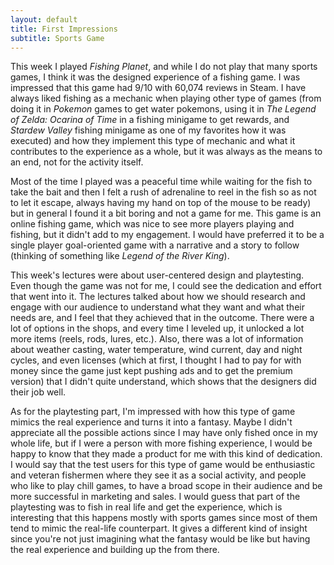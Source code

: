 ```yaml
---
layout: default
title: First Impressions
subtitle: Sports Game
---
```


This week I played *Fishing Planet*, and while I do not play that many sports games, I think it was the designed experience of a fishing game. I was impressed that this game had 9/10 with 60,074 reviews in Steam. I have always liked fishing as a mechanic when playing other type of games (from doing it in *Pokemon* games to get water pokemons, using it in *The Legend of Zelda: Ocarina of Time* in a fishing minigame to get rewards, and *Stardew Valley* fishing minigame as one of my favorites how it was executed) and how they implement this type of mechanic and what it contributes to the experience as a whole, but it was always as the means to an end, not for the activity itself.
 
Most of the time I played was a peaceful time while waiting for the fish to take the bait and then I felt a rush of adrenaline to reel in the fish so as not to let it escape, always having my hand on top of the mouse to be ready) but in general I found it a bit boring and not a game for me. This game is an online fishing game, which was nice to see more players playing and fishing, but it didn't add to my engagement. I would have preferred it to be a single player goal-oriented game with a narrative and a story to follow (thinking of something like *Legend of the River King*).
 
This week's lectures were about user-centered design and playtesting. Even though the game was not for me, I could see the dedication and effort that went into it. The lectures talked about how we should research and engage with our audience to understand what they want and what their needs are, and I feel that they achieved that in the outcome. There were a lot of options in the shops, and every time I leveled up, it unlocked a lot more items (reels, rods, lures, etc.). Also, there was a lot of information about weather casting, water temperature, wind current, day and night cycles, and even licenses (which at first, I thought I had to pay for with money since the game just kept pushing ads and to get the premium version) that I didn't quite understand, which shows that the designers did their job well.
 
As for the playtesting part, I'm impressed with how this type of game mimics the real experience and turns it into a fantasy. Maybe I didn't appreciate all the possible actions since I may have only fished once in my whole life, but if I were a person with more fishing experience, I would be happy to know that they made a product for me with this kind of dedication. I would say that the test users for this type of game would be enthusiastic and veteran fishermen where they see it as a social activity, and people who like to play chill games, to have a broad scope in their audience and be more successful in marketing and sales. I would guess that part of the playtesting was to fish in real life and get the experience, which is interesting that this happens mostly with sports games since most of them tend to mimic the real-life counterpart. It gives a different kind of insight since you're not just imagining what the fantasy would be like but having the real experience and building up the from there.
